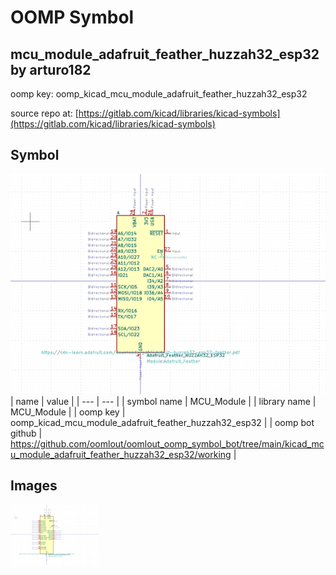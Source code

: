 # OOMP Symbol  
## mcu_module_adafruit_feather_huzzah32_esp32  by arturo182  
  
oomp key: oomp_kicad_mcu_module_adafruit_feather_huzzah32_esp32  
  
source repo at: [https://gitlab.com/kicad/libraries/kicad-symbols](https://gitlab.com/kicad/libraries/kicad-symbols)  
## Symbol  
  
[![working.png](working_600.png)](working.png)  
| name | value | 
| --- | --- | 
| symbol name | MCU_Module | 
| library name | MCU_Module | 
| oomp key | oomp_kicad_mcu_module_adafruit_feather_huzzah32_esp32 | 
| oomp bot github | https://github.com/oomlout/oomlout_oomp_symbol_bot/tree/main/kicad_mcu_module_adafruit_feather_huzzah32_esp32/working | 
## Images  
  
[![working.png](working_140.png)](working.png)  
